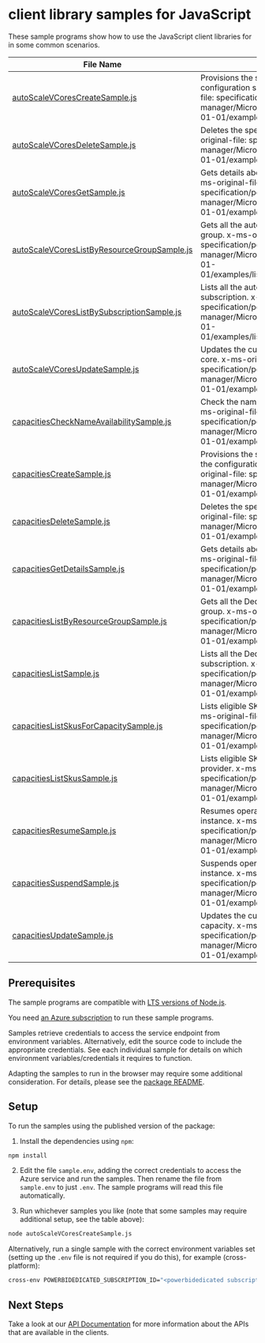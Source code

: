 # client library samples for JavaScript

These sample programs show how to use the JavaScript client libraries for in some common scenarios.

| **File Name**                                                                           | **Description**                                                                                                                                                                                                                                     |
| --------------------------------------------------------------------------------------- | --------------------------------------------------------------------------------------------------------------------------------------------------------------------------------------------------------------------------------------------------- |
| [autoScaleVCoresCreateSample.js][autoscalevcorescreatesample]                           | Provisions the specified auto scale v-core based on the configuration specified in the request. x-ms-original-file: specification/powerbidedicated/resource-manager/Microsoft.PowerBIdedicated/stable/2021-01-01/examples/createAutoScaleVCore.json |
| [autoScaleVCoresDeleteSample.js][autoscalevcoresdeletesample]                           | Deletes the specified auto scale v-core. x-ms-original-file: specification/powerbidedicated/resource-manager/Microsoft.PowerBIdedicated/stable/2021-01-01/examples/deleteAutoScaleVCore.json                                                        |
| [autoScaleVCoresGetSample.js][autoscalevcoresgetsample]                                 | Gets details about the specified auto scale v-core. x-ms-original-file: specification/powerbidedicated/resource-manager/Microsoft.PowerBIdedicated/stable/2021-01-01/examples/getAutoScaleVCore.json                                                |
| [autoScaleVCoresListByResourceGroupSample.js][autoscalevcoreslistbyresourcegroupsample] | Gets all the auto scale v-cores for the given resource group. x-ms-original-file: specification/powerbidedicated/resource-manager/Microsoft.PowerBIdedicated/stable/2021-01-01/examples/listAutoScaleVCoresInResourceGroup.json                     |
| [autoScaleVCoresListBySubscriptionSample.js][autoscalevcoreslistbysubscriptionsample]   | Lists all the auto scale v-cores for the given subscription. x-ms-original-file: specification/powerbidedicated/resource-manager/Microsoft.PowerBIdedicated/stable/2021-01-01/examples/listAutoScaleVCoresInSubscription.json                       |
| [autoScaleVCoresUpdateSample.js][autoscalevcoresupdatesample]                           | Updates the current state of the specified auto scale v-core. x-ms-original-file: specification/powerbidedicated/resource-manager/Microsoft.PowerBIdedicated/stable/2021-01-01/examples/updateAutoScaleVCore.json                                   |
| [capacitiesCheckNameAvailabilitySample.js][capacitieschecknameavailabilitysample]       | Check the name availability in the target location. x-ms-original-file: specification/powerbidedicated/resource-manager/Microsoft.PowerBIdedicated/stable/2021-01-01/examples/checkNameAvailability.json                                            |
| [capacitiesCreateSample.js][capacitiescreatesample]                                     | Provisions the specified Dedicated capacity based on the configuration specified in the request. x-ms-original-file: specification/powerbidedicated/resource-manager/Microsoft.PowerBIdedicated/stable/2021-01-01/examples/createCapacity.json      |
| [capacitiesDeleteSample.js][capacitiesdeletesample]                                     | Deletes the specified Dedicated capacity. x-ms-original-file: specification/powerbidedicated/resource-manager/Microsoft.PowerBIdedicated/stable/2021-01-01/examples/deleteCapacity.json                                                             |
| [capacitiesGetDetailsSample.js][capacitiesgetdetailssample]                             | Gets details about the specified dedicated capacity. x-ms-original-file: specification/powerbidedicated/resource-manager/Microsoft.PowerBIdedicated/stable/2021-01-01/examples/getCapacity.json                                                     |
| [capacitiesListByResourceGroupSample.js][capacitieslistbyresourcegroupsample]           | Gets all the Dedicated capacities for the given resource group. x-ms-original-file: specification/powerbidedicated/resource-manager/Microsoft.PowerBIdedicated/stable/2021-01-01/examples/listCapacitiesInResourceGroup.json                        |
| [capacitiesListSample.js][capacitieslistsample]                                         | Lists all the Dedicated capacities for the given subscription. x-ms-original-file: specification/powerbidedicated/resource-manager/Microsoft.PowerBIdedicated/stable/2021-01-01/examples/listCapacitiesInSubscription.json                          |
| [capacitiesListSkusForCapacitySample.js][capacitieslistskusforcapacitysample]           | Lists eligible SKUs for a PowerBI Dedicated resource. x-ms-original-file: specification/powerbidedicated/resource-manager/Microsoft.PowerBIdedicated/stable/2021-01-01/examples/listSKUsForExisting.json                                            |
| [capacitiesListSkusSample.js][capacitieslistskussample]                                 | Lists eligible SKUs for PowerBI Dedicated resource provider. x-ms-original-file: specification/powerbidedicated/resource-manager/Microsoft.PowerBIdedicated/stable/2021-01-01/examples/listSKUsForNew.json                                          |
| [capacitiesResumeSample.js][capacitiesresumesample]                                     | Resumes operation of the specified Dedicated capacity instance. x-ms-original-file: specification/powerbidedicated/resource-manager/Microsoft.PowerBIdedicated/stable/2021-01-01/examples/resumeCapacity.json                                       |
| [capacitiesSuspendSample.js][capacitiessuspendsample]                                   | Suspends operation of the specified dedicated capacity instance. x-ms-original-file: specification/powerbidedicated/resource-manager/Microsoft.PowerBIdedicated/stable/2021-01-01/examples/suspendCapacity.json                                     |
| [capacitiesUpdateSample.js][capacitiesupdatesample]                                     | Updates the current state of the specified Dedicated capacity. x-ms-original-file: specification/powerbidedicated/resource-manager/Microsoft.PowerBIdedicated/stable/2021-01-01/examples/updateCapacity.json                                        |

## Prerequisites

The sample programs are compatible with [LTS versions of Node.js](https://github.com/nodejs/release#release-schedule).

You need [an Azure subscription][freesub] to run these sample programs.

Samples retrieve credentials to access the service endpoint from environment variables. Alternatively, edit the source code to include the appropriate credentials. See each individual sample for details on which environment variables/credentials it requires to function.

Adapting the samples to run in the browser may require some additional consideration. For details, please see the [package README][package].

## Setup

To run the samples using the published version of the package:

1. Install the dependencies using `npm`:

```bash
npm install
```

2. Edit the file `sample.env`, adding the correct credentials to access the Azure service and run the samples. Then rename the file from `sample.env` to just `.env`. The sample programs will read this file automatically.

3. Run whichever samples you like (note that some samples may require additional setup, see the table above):

```bash
node autoScaleVCoresCreateSample.js
```

Alternatively, run a single sample with the correct environment variables set (setting up the `.env` file is not required if you do this), for example (cross-platform):

```bash
cross-env POWERBIDEDICATED_SUBSCRIPTION_ID="<powerbidedicated subscription id>" POWERBIDEDICATED_RESOURCE_GROUP="<powerbidedicated resource group>" node autoScaleVCoresCreateSample.js
```

## Next Steps

Take a look at our [API Documentation][apiref] for more information about the APIs that are available in the clients.

[autoscalevcorescreatesample]: https://github.com/Azure/azure-sdk-for-js/blob/main/sdk/powerbidedicated/arm-powerbidedicated/samples/v4/javascript/autoScaleVCoresCreateSample.js
[autoscalevcoresdeletesample]: https://github.com/Azure/azure-sdk-for-js/blob/main/sdk/powerbidedicated/arm-powerbidedicated/samples/v4/javascript/autoScaleVCoresDeleteSample.js
[autoscalevcoresgetsample]: https://github.com/Azure/azure-sdk-for-js/blob/main/sdk/powerbidedicated/arm-powerbidedicated/samples/v4/javascript/autoScaleVCoresGetSample.js
[autoscalevcoreslistbyresourcegroupsample]: https://github.com/Azure/azure-sdk-for-js/blob/main/sdk/powerbidedicated/arm-powerbidedicated/samples/v4/javascript/autoScaleVCoresListByResourceGroupSample.js
[autoscalevcoreslistbysubscriptionsample]: https://github.com/Azure/azure-sdk-for-js/blob/main/sdk/powerbidedicated/arm-powerbidedicated/samples/v4/javascript/autoScaleVCoresListBySubscriptionSample.js
[autoscalevcoresupdatesample]: https://github.com/Azure/azure-sdk-for-js/blob/main/sdk/powerbidedicated/arm-powerbidedicated/samples/v4/javascript/autoScaleVCoresUpdateSample.js
[capacitieschecknameavailabilitysample]: https://github.com/Azure/azure-sdk-for-js/blob/main/sdk/powerbidedicated/arm-powerbidedicated/samples/v4/javascript/capacitiesCheckNameAvailabilitySample.js
[capacitiescreatesample]: https://github.com/Azure/azure-sdk-for-js/blob/main/sdk/powerbidedicated/arm-powerbidedicated/samples/v4/javascript/capacitiesCreateSample.js
[capacitiesdeletesample]: https://github.com/Azure/azure-sdk-for-js/blob/main/sdk/powerbidedicated/arm-powerbidedicated/samples/v4/javascript/capacitiesDeleteSample.js
[capacitiesgetdetailssample]: https://github.com/Azure/azure-sdk-for-js/blob/main/sdk/powerbidedicated/arm-powerbidedicated/samples/v4/javascript/capacitiesGetDetailsSample.js
[capacitieslistbyresourcegroupsample]: https://github.com/Azure/azure-sdk-for-js/blob/main/sdk/powerbidedicated/arm-powerbidedicated/samples/v4/javascript/capacitiesListByResourceGroupSample.js
[capacitieslistsample]: https://github.com/Azure/azure-sdk-for-js/blob/main/sdk/powerbidedicated/arm-powerbidedicated/samples/v4/javascript/capacitiesListSample.js
[capacitieslistskusforcapacitysample]: https://github.com/Azure/azure-sdk-for-js/blob/main/sdk/powerbidedicated/arm-powerbidedicated/samples/v4/javascript/capacitiesListSkusForCapacitySample.js
[capacitieslistskussample]: https://github.com/Azure/azure-sdk-for-js/blob/main/sdk/powerbidedicated/arm-powerbidedicated/samples/v4/javascript/capacitiesListSkusSample.js
[capacitiesresumesample]: https://github.com/Azure/azure-sdk-for-js/blob/main/sdk/powerbidedicated/arm-powerbidedicated/samples/v4/javascript/capacitiesResumeSample.js
[capacitiessuspendsample]: https://github.com/Azure/azure-sdk-for-js/blob/main/sdk/powerbidedicated/arm-powerbidedicated/samples/v4/javascript/capacitiesSuspendSample.js
[capacitiesupdatesample]: https://github.com/Azure/azure-sdk-for-js/blob/main/sdk/powerbidedicated/arm-powerbidedicated/samples/v4/javascript/capacitiesUpdateSample.js
[apiref]: https://learn.microsoft.com/javascript/api/@azure/arm-powerbidedicated?view=azure-node-preview
[freesub]: https://azure.microsoft.com/free/
[package]: https://github.com/Azure/azure-sdk-for-js/tree/main/sdk/powerbidedicated/arm-powerbidedicated/README.md
